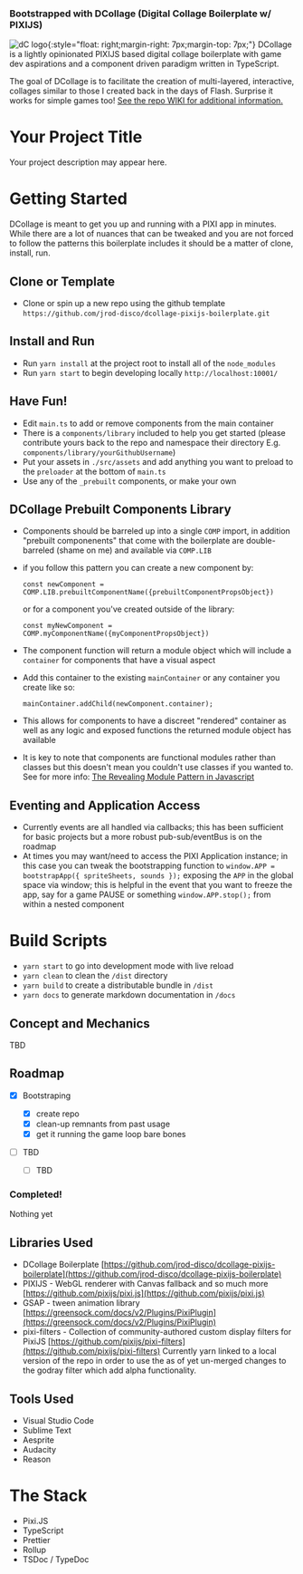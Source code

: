 ### Bootstrapped with DCollage (Digital Collage Boilerplate w/ PIXIJS)

![dC logo](http://content.jrvhost.com/github/dc-logo.png){:style="float: right;margin-right: 7px;margin-top: 7px;"}
DCollage is a lightly opinionated PIXIJS based digital collage boilerplate with game dev aspirations and a component driven paradigm written in TypeScript.

The goal of DCollage is to facilitate the creation of multi-layered, interactive, collages similar to those I created back in the days of Flash. Surprise it works for simple games too! [See the repo WIKI for additional information.](https://github.com/jrod-disco/dcollage-pixijs-boilerplate/wiki)

# Your Project Title

Your project description may appear here.

# Getting Started

DCollage is meant to get you up and running with a PIXI app in minutes. While there are a lot of nuances that can be tweaked and you are not forced to follow the patterns this boilerplate includes it should be a matter of clone, install, run.

## Clone or Template

- Clone or spin up a new repo using the github template `https://github.com/jrod-disco/dcollage-pixijs-boilerplate.git`

## Install and Run

- Run `yarn install` at the project root to install all of the `node_modules`
- Run `yarn start` to begin developing locally `http://localhost:10001/`

## Have Fun!

- Edit `main.ts` to add or remove components from the main container
- There is a `components/library` included to help you get started (please contribute yours back to the repo and namespace their directory E.g. `components/library/yourGithubUsername`)
- Put your assets in `./src/assets` and add anything you want to preload to the `preloader` at the bottom of `main.ts`
- Use any of the `_prebuilt` components, or make your own

## DCollage Prebuilt Components Library

- Components should be barreled up into a single `COMP` import, in addition "prebuilt componenents" that come with the boilerplate are double-barreled (shame on me) and available via `COMP.LIB`
- if you follow this pattern you can create a new component by:

  `const newComponent = COMP.LIB.prebuiltComponentName({prebuiltComponentPropsObject})`

  or for a component you've created outside of the library:

  `const myNewComponent = COMP.myComponentName({myComponentPropsObject})`

- The component function will return a module object which will include a `container` for components that have a visual aspect
- Add this container to the existing `mainContainer` or any container you create like so:

  `mainContainer.addChild(newComponent.container);`

- This allows for components to have a discreet "rendered" container as well as any logic and exposed functions the returned module object has available
- It is key to note that components are functional modules rather than classes but this doesn't mean you couldn't use classes if you wanted to. See for more info: [The Revealing Module Pattern in Javascript](https://gist.github.com/zcaceres/bb0eec99c02dda6aac0e041d0d4d7bf2)

## Eventing and Application Access

- Currently events are all handled via callbacks; this has been sufficient for basic projects but a more robust pub-sub/eventBus is on the roadmap
- At times you may want/need to access the PIXI Application instance; in this case you can tweak the bootstrapping function to `window.APP = bootstrapApp({ spriteSheets, sounds });` exposing the `APP` in the global space via window; this is helpful in the event that you want to freeze the app, say for a game PAUSE or something `window.APP.stop();` from within a nested component

# Build Scripts

- `yarn start` to go into development mode with live reload
- `yarn clean` to clean the `/dist` directory
- `yarn build` to create a distributable bundle in `/dist`
- `yarn docs` to generate markdown documentation in `/docs`

## Concept and Mechanics

TBD

## Roadmap

- [x] Bootstraping

  - [x] create repo
  - [x] clean-up remnants from past usage
  - [x] get it running the game loop bare bones

- [ ] TBD
  - [ ] TBD

### Completed!

Nothing yet

## Libraries Used

- DCollage Boilerplate [https://github.com/jrod-disco/dcollage-pixijs-boilerplate](https://github.com/jrod-disco/dcollage-pixijs-boilerplate)
- PIXIJS - WebGL renderer with Canvas fallback and so much more [https://github.com/pixijs/pixi.js](https://github.com/pixijs/pixi.js)
- GSAP - tween animation library [https://greensock.com/docs/v2/Plugins/PixiPlugin](https://greensock.com/docs/v2/Plugins/PixiPlugin)
- pixi-filters - Collection of community-authored custom display filters for PixiJS [https://github.com/pixijs/pixi-filters](https://github.com/pixijs/pixi-filters) Currently yarn linked to a local version of the repo in order to use the as of yet un-merged changes to the godray filter which add alpha functionality.

## Tools Used

- Visual Studio Code
- Sublime Text
- Aesprite
- Audacity
- Reason

# The Stack

- Pixi.JS
- TypeScript
- Prettier
- Rollup
- TSDoc / TypeDoc
